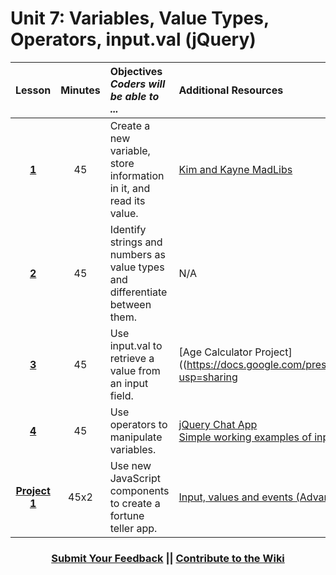 # Unit 7: Variables, Value Types, Operators, input.val (jQuery)





|Lesson|Minutes|Objectives <br> *Coders will be able to ...*|Additional Resources|
|:-------:|:-------:|:-------|:-------|
|[**1**](https://docs.google.com/presentation/d/1ms7c5_jYpukrdRA4Qhd4YfjlH-xOt4BX-IqbBJwDDYs/edit?usp=sharing)|45| Create a new variable, store information in it, and read its value. |[Kim and Kayne MadLibs](https://gist.github.com/Bijesse/fc6d7f083812193edde5ac3f9865d11a)|
|[**2**](https://docs.google.com/presentation/d/1CMJXDk4ebwcrw5oRhlUvpDCjhbj-gMBArLohzSf_2uY/edit?usp=sharing)|45| Identify strings and numbers as value types and differentiate between them. |N/A|
|[**3**](https://docs.google.com/presentation/d/1K4FHwsIT1YtFG5w1p916yLnB-1sJ-2MGj0_4eM1WE2A/edit?usp=sharing)|45| Use input.val to retrieve a value from an input field.|[Age Calculator Project]((https://docs.google.com/presentation/d/1gnr1sjLrDHjZydNfCJfQcWBtlgtjseHhZDUk8Dl8BTg/edit?usp=sharing|
|[**4**](https://docs.google.com/presentation/d/1ykoLyyjwiFGwZRmQMLgV_yJz-OEEA1gNxM49x4fDqIM/edit?usp=sharing)|45| Use operators to manipulate variables. |[jQuery Chat App](https://docs.google.com/presentation/d/18FW4QA7NVAMQOajZZY3HTKWc_uxRyzHpUIAseL50mvg/edit#slide=id.g14ecb9111c_1_0)<br>[Simple working examples of input, values and events](https://popcode.org/?gist=841514bbb3b01cf8901cfa839fdb5dbf)|
|[**Project 1**](https://docs.google.com/presentation/d/1VA3v0VeS-sKI9GqFkUn1OKXh2t_8oQkIfom28DNb77Y/edit?usp=sharing)|45x2|Use new JavaScript components to create a fortune teller app.|[Input, values and events (Advanced)](https://popcode.org/?gist=784f790aa8c5c269cd23fa030b44c61c)|

<h3 align="center"><a href="https://docs.google.com/forms/d/e/1FAIpQLSfx0wkLyw_jSOhWR2yY8GTR8TV2NXYZc40us7aPHnl9bO6WAQ/viewform">Submit Your Feedback</a> || <a href="https://github.com/ScriptEdcurriculum/curriculum17-18/wiki/1.-Foundations#unit-7-variables-value-types-operators-inputval">Contribute to the Wiki</a></h3> 

